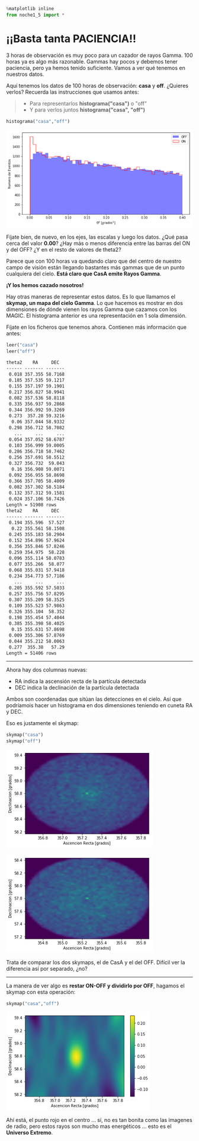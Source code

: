 ```python
%matplotlib inline
from noche1_5 import *
```

# ¡¡Basta tanta PACIENCIA!!

3 horas de observación es muy poco para un cazador de rayos Gamma.
100 horas ya es algo más razonable. Gammas hay pocos y debemos tener paciencia, pero ya hemos tenido suficiente. Vamos a ver qué tenemos en nuestros datos.

Aquí tenemos los datos de 100 horas de observación: **casa** y **off**. ¿Quieres verlos?
Recuerda las instrucciones que usamos antes:

> - Para representarlos **histograma("casa")** o "off"
> - Y para verlos juntos **histograma("casa", "off")**



```python
histograma("casa","off")
```


![png](night_1_5.es_files/night_1_5.es_2_0.png)


Fíjate bien, de nuevo, en los ejes, las escalas y luego los datos. ¿Qué pasa cerca del valor **0.00**? ¿Hay más o menos diferencia entre las barras del ON y del OFF? ¿Y en el resto de valores de theta2?

Parece que con 100 horas va quedando claro que del centro de nuestro campo de visión están llegando bastantes más gammas que de un punto cualquiera del cielo. **Está claro que CasA emite Rayos Gamma**.

**¡Y los hemos cazado nosotros!**

Hay otras maneras de representar estos datos. Es lo que llamamos el **skymap, un mapa del cielo Gamma**.
Lo que hacemos es mostrar en dos dimensiones de dónde vienen los rayos Gamma que cazamos con los MAGIC.
El histograma anterior es una representación en 1 sola dimensión.

Fíjate en los ficheros que tenemos ahora. Contienen más información que antes:


```python
leer("casa")
leer("off")
```

    theta2    RA     DEC
    ------ ------- -------
     0.018 357.355 58.7168
     0.185 357.535 59.1217
     0.155 357.197 59.1901
     0.217 356.827 58.9941
     0.082 357.536 58.8118
     0.335 356.937 59.2868
     0.344 356.992 59.3269
     0.273  357.28 59.3216
      0.06 357.044 58.9332
     0.298 356.712 58.7082
       ...     ...     ...
     0.054 357.052 58.6787
     0.103 356.999 59.0005
     0.286 356.718 58.7462
     0.256 357.691 58.5512
     0.327 356.732  59.043
      0.16 356.908 59.0071
     0.092 356.955 58.8698
     0.366 357.705 58.4009
     0.082 357.302 58.5184
     0.132 357.312 59.1581
     0.024 357.106 58.7426
    Length = 51908 rows
    theta2    RA     DEC
    ------ ------- -------
     0.194 355.596  57.527
      0.22 355.561 58.1508
     0.245 355.183 58.2904
     0.152 354.896 57.9624
     0.356 355.846 57.8246
     0.259 354.975  58.228
     0.096 355.114 58.0783
     0.077 355.266  58.077
     0.068 355.031 57.9418
     0.234 354.773 57.7186
       ...     ...     ...
     0.205 355.592 57.5033
     0.257 355.756 57.8295
     0.307 355.209 58.3525
     0.109 355.523 57.9863
     0.326 355.104  58.352
     0.198 355.454 57.4044
     0.385 355.398 58.4025
      0.15 355.631 57.8698
     0.009 355.306 57.8769
     0.044 355.212 58.0063
     0.277  355.38   57.29
    Length = 51406 rows


---------
Ahora hay dos columnas nuevas:
- RA indica la ascensión recta de la partícula detectada
- DEC indica la declinación de la partícula detectada

Ambos son coordenadas que sitúan las detecciones en el cielo. Así que podríamois hacer un histograma en dos dimensiones teniendo en cuneta RA y DEC.

Eso es justamente el skymap:


```python
skymap("casa")
skymap("off")
```


![png](night_1_5.es_files/night_1_5.es_6_0.png)



![png](night_1_5.es_files/night_1_5.es_6_1.png)


Trata de comparar los dos skymaps, el de CasA y el del OFF.
Difícil ver la diferencia así por separado, ¿no?

-----------------

La manera de ver algo es **restar ON-OFF y dividirlo por OFF**, hagamos el skymap con esta operación:



```python
skymap("casa","off")
```


![png](night_1_5.es_files/night_1_5.es_8_0.png)


Ahí está, el punto rojo en el centro ... sí, no es tan bonita como las imagenes de radio, pero estos
rayos son mucho mas energéticos ... esto es el **Universo Extremo**.
